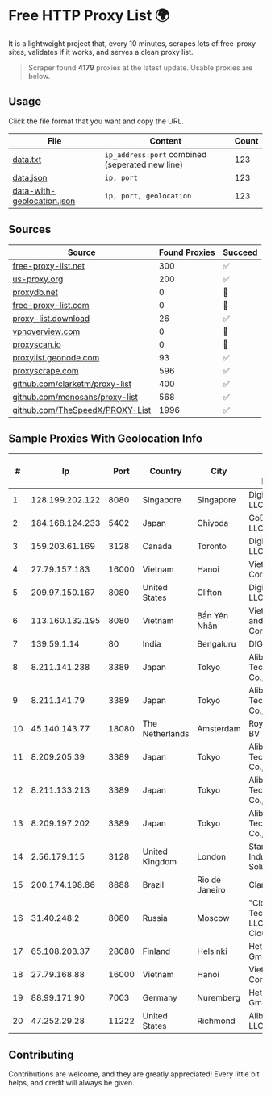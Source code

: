 
# Free HTTP Proxy List 🌍

It is a lightweight project that, every 10 minutes, scrapes lots of free-proxy sites, validates if it works, and serves a clean proxy list.


> Scraper found **4179** proxies at the latest update. Usable proxies are below.

## Usage

Click the file format that you want and copy the URL.


|File|Content|Count|
|----|-------|-----|
|[data.txt](https://raw.githubusercontent.com/themiralay/Proxy-List-World/master/data.txt)|`ip_address:port` combined (seperated new line)|123|
|[data.json](https://raw.githubusercontent.com/themiralay/Proxy-List-World/master/data.json)|`ip, port`|123|
|[data-with-geolocation.json](https://raw.githubusercontent.com/themiralay/Proxy-List-World/master/data-with-geolocation.json)|`ip, port, geolocation`|123|

## Sources

|Source|Found Proxies|Succeed|
|------|-------------|-------|
|[free-proxy-list.net](https://free-proxy-list.net)|300|✅|
|[us-proxy.org](https://www.us-proxy.org)|200|✅|
|[proxydb.net](http://proxydb.net)|0|🚫|
|[free-proxy-list.com](https://free-proxy-list.com/?page=&port=&type%5B%5D=http&type%5B%5D=https&up_time=0&search=Search)|0|🚫|
|[proxy-list.download](https://www.proxy-list.download/HTTP)|26|✅|
|[vpnoverview.com](https://vpnoverview.com/privacy/anonymous-browsing/free-proxy-servers)|0|🚫|
|[proxyscan.io](https://www.proxyscan.io)|0|🚫|
|[proxylist.geonode.com](https://proxylist.geonode.com/api/proxy-list?limit=300&page=1&sort_by=lastChecked&sort_type=desc&protocols=http,https)|93|✅|
|[proxyscrape.com](https://api.proxyscrape.com/v2/?request=displayproxies&protocol=http&timeout=10000&country=all&ssl=all&anonymity=all)|596|✅|
|[github.com/clarketm/proxy-list](https://raw.githubusercontent.com/clarketm/proxy-list/master/proxy-list-raw.txt)|400|✅|
|[github.com/monosans/proxy-list](https://raw.githubusercontent.com/monosans/proxy-list/main/proxies/http.txt)|568|✅|
|[github.com/TheSpeedX/PROXY-List](https://raw.githubusercontent.com/TheSpeedX/PROXY-List/master/http.txt)|1996|✅|


## Sample Proxies With Geolocation Info

|#|Ip|Port|Country|City|Internet Service Provider|
|-|--|----|-------|----|-------------------------|
|1|128.199.202.122|8080|Singapore|Singapore|DigitalOcean, LLC|
|2|184.168.124.233|5402|Japan|Chiyoda|GoDaddy.com, LLC|
|3|159.203.61.169|3128|Canada|Toronto|DigitalOcean, LLC|
|4|27.79.157.183|16000|Vietnam|Hanoi|Viettel Corporation|
|5|209.97.150.167|8080|United States|Clifton|DigitalOcean, LLC|
|6|113.160.132.195|8080|Vietnam|Bẩn Yên Nhân|VietNam Post and Telecom Corporation|
|7|139.59.1.14|80|India|Bengaluru|DIGITALOCEAN|
|8|8.211.141.238|3389|Japan|Tokyo|Alibaba (US) Technology Co., Ltd.|
|9|8.211.141.79|3389|Japan|Tokyo|Alibaba (US) Technology Co., Ltd.|
|10|45.140.143.77|18080|The Netherlands|Amsterdam|RoyaleHosting BV|
|11|8.209.205.39|3389|Japan|Tokyo|Alibaba (US) Technology Co., Ltd.|
|12|8.211.133.213|3389|Japan|Tokyo|Alibaba (US) Technology Co., Ltd.|
|13|8.209.197.202|3389|Japan|Tokyo|Alibaba (US) Technology Co., Ltd.|
|14|2.56.179.115|3128|United Kingdom|London|Stark Industries Solutions LTD|
|15|200.174.198.86|8888|Brazil|Rio de Janeiro|Claro S.A|
|16|31.40.248.2|8080|Russia|Moscow|"Cloud Technologies" LLC trading as Cloud.ru|
|17|65.108.203.37|28080|Finland|Helsinki|Hetzner Online GmbH|
|18|27.79.168.88|16000|Vietnam|Hanoi|Viettel Corporation|
|19|88.99.171.90|7003|Germany|Nuremberg|Hetzner Online GmbH|
|20|47.252.29.28|11222|United States|Richmond|Alibaba Cloud LLC|



## Contributing

Contributions are welcome, and they are greatly appreciated! Every
little bit helps, and credit will always be given.

